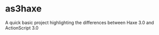 as3haxe
=======

A quick basic project highlighting the differences between Haxe 3.0 and ActionScript 3.0

